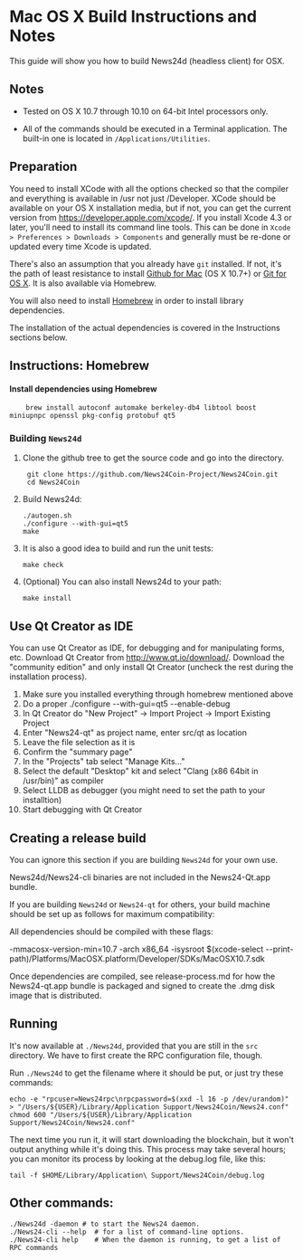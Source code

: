 Mac OS X Build Instructions and Notes
====================================
This guide will show you how to build News24d (headless client) for OSX.

Notes
-----

* Tested on OS X 10.7 through 10.10 on 64-bit Intel processors only.

* All of the commands should be executed in a Terminal application. The
built-in one is located in `/Applications/Utilities`.

Preparation
-----------

You need to install XCode with all the options checked so that the compiler
and everything is available in /usr not just /Developer. XCode should be
available on your OS X installation media, but if not, you can get the
current version from https://developer.apple.com/xcode/. If you install
Xcode 4.3 or later, you'll need to install its command line tools. This can
be done in `Xcode > Preferences > Downloads > Components` and generally must
be re-done or updated every time Xcode is updated.

There's also an assumption that you already have `git` installed. If
not, it's the path of least resistance to install [Github for Mac](https://mac.github.com/)
(OS X 10.7+) or
[Git for OS X](https://code.google.com/p/git-osx-installer/). It is also
available via Homebrew.

You will also need to install [Homebrew](http://brew.sh) in order to install library
dependencies.

The installation of the actual dependencies is covered in the Instructions
sections below.

Instructions: Homebrew
----------------------

#### Install dependencies using Homebrew

        brew install autoconf automake berkeley-db4 libtool boost miniupnpc openssl pkg-config protobuf qt5

### Building `News24d`

1. Clone the github tree to get the source code and go into the directory.

        git clone https://github.com/News24Coin-Project/News24Coin.git
        cd News24Coin

2.  Build News24d:

        ./autogen.sh
        ./configure --with-gui=qt5
        make

3.  It is also a good idea to build and run the unit tests:

        make check

4.  (Optional) You can also install News24d to your path:

        make install

Use Qt Creator as IDE
------------------------
You can use Qt Creator as IDE, for debugging and for manipulating forms, etc.
Download Qt Creator from http://www.qt.io/download/. Download the "community edition" and only install Qt Creator (uncheck the rest during the installation process).

1. Make sure you installed everything through homebrew mentioned above
2. Do a proper ./configure --with-gui=qt5 --enable-debug
3. In Qt Creator do "New Project" -> Import Project -> Import Existing Project
4. Enter "News24-qt" as project name, enter src/qt as location
5. Leave the file selection as it is
6. Confirm the "summary page"
7. In the "Projects" tab select "Manage Kits..."
8. Select the default "Desktop" kit and select "Clang (x86 64bit in /usr/bin)" as compiler
9. Select LLDB as debugger (you might need to set the path to your installtion)
10. Start debugging with Qt Creator

Creating a release build
------------------------
You can ignore this section if you are building `News24d` for your own use.

News24d/News24-cli binaries are not included in the News24-Qt.app bundle.

If you are building `News24d` or `News24-qt` for others, your build machine should be set up
as follows for maximum compatibility:

All dependencies should be compiled with these flags:

 -mmacosx-version-min=10.7
 -arch x86_64
 -isysroot $(xcode-select --print-path)/Platforms/MacOSX.platform/Developer/SDKs/MacOSX10.7.sdk

Once dependencies are compiled, see release-process.md for how the News24-qt.app
bundle is packaged and signed to create the .dmg disk image that is distributed.

Running
-------

It's now available at `./News24d`, provided that you are still in the `src`
directory. We have to first create the RPC configuration file, though.

Run `./News24d` to get the filename where it should be put, or just try these
commands:

    echo -e "rpcuser=News24rpc\nrpcpassword=$(xxd -l 16 -p /dev/urandom)" > "/Users/${USER}/Library/Application Support/News24Coin/News24.conf"
    chmod 600 "/Users/${USER}/Library/Application Support/News24Coin/News24.conf"

The next time you run it, it will start downloading the blockchain, but it won't
output anything while it's doing this. This process may take several hours;
you can monitor its process by looking at the debug.log file, like this:

    tail -f $HOME/Library/Application\ Support/News24Coin/debug.log

Other commands:
-------

    ./News24d -daemon # to start the News24 daemon.
    ./News24-cli --help  # for a list of command-line options.
    ./News24-cli help    # When the daemon is running, to get a list of RPC commands
